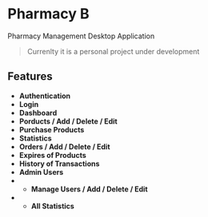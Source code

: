 # Pharmacy B

Pharmacy Management Desktop Application

> Currenlty it is a personal project under development

## Features

- **Authentication**
- **Login**
- **Dashboard**
- **Porducts / Add / Delete / Edit**
- **Purchase Products**
- **Statistics**
- **Orders / Add / Delete / Edit**
- **Expires of Products**
- **History of Transactions**
- **Admin Users**
- - **Manage Users / Add / Delete / Edit**
- - **All Statistics**
